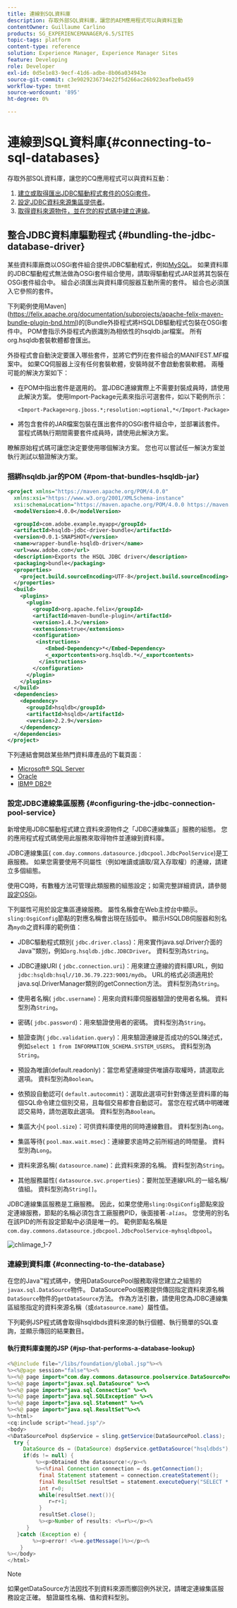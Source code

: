 ```yaml
---
title: 連線到SQL資料庫
description: 存取外部SQL資料庫，讓您的AEM應用程式可以與資料互動
contentOwner: Guillaume Carlino
products: SG_EXPERIENCEMANAGER/6.5/SITES
topic-tags: platform
content-type: reference
solution: Experience Manager, Experience Manager Sites
feature: Developing
role: Developer
exl-id: 0d5e1e83-9ecf-41d6-adbe-8b06a034943e
source-git-commit: c3e9029236734e22f5d266ac26b923eafbe0a459
workflow-type: tm+mt
source-wordcount: '895'
ht-degree: 0%

---
```


# 連線到SQL資料庫{#connecting-to-sql-databases}

存取外部SQL資料庫，讓您的CQ應用程式可以與資料互動：

1. [建立或取得匯出JDBC驅動程式套件的OSGi套件](#bundling-the-jdbc-database-driver)。
1. [設定JDBC資料來源集區提供者](#configuring-the-jdbc-connection-pool-service)。
1. [取得資料來源物件，並在您的程式碼中建立連線](#connecting-to-the-database)。

## 整合JDBC資料庫驅動程式 {#bundling-the-jdbc-database-driver}

某些資料庫廠商以OSGi套件組合提供JDBC驅動程式，例如[MySQL](https://dev.mysql.com/downloads/connector/j/)。 如果資料庫的JDBC驅動程式無法做為OSGi套件組合使用，請取得驅動程式JAR並將其包裝在OSGi套件組合中。 組合必須匯出與資料庫伺服器互動所需的套件。 組合也必須匯入它參照的套件。

下列範例使用Maven](https://felix.apache.org/documentation/subprojects/apache-felix-maven-bundle-plugin-bnd.html)的[Bundle外掛程式將HSQLDB驅動程式包裝在OSGi套件中。 POM會指示外掛程式內嵌識別為相依性的hsqldb.jar檔案。 所有org.hsqldb套裝軟體都會匯出。

外掛程式會自動決定要匯入哪些套件，並將它們列在套件組合的MANIFEST.MF檔案中。 如果CQ伺服器上沒有任何套裝軟體，安裝時就不會啟動套裝軟體。 兩種可能的解決方案如下：

* 在POM中指出套件是選用的。 當JDBC連線實際上不需要封裝成員時，請使用此解決方案。 使用Import-Package元素來指示可選套件，如以下範例所示：

  `<Import-Package>org.jboss.*;resolution:=optional,*</Import-Package>`
* 將包含套件的JAR檔案包裝在匯出套件的OSGi套件組合中，並部署該套件。 當程式碼執行期間需要套件成員時，請使用此解決方案。

瞭解原始程式碼可讓您決定要使用哪個解決方案。 您也可以嘗試任一解決方案並執行測試以驗證解決方案。

### 捆綁hsqldb.jar的POM {#pom-that-bundles-hsqldb-jar}

```xml
<project xmlns="https://maven.apache.org/POM/4.0.0"
  xmlns:xsi="https://www.w3.org/2001/XMLSchema-instance"
  xsi:schemaLocation="https://maven.apache.org/POM/4.0.0 https://maven.apache.org/xsd/maven-4.0.0.xsd">
  <modelVersion>4.0.0</modelVersion>

  <groupId>com.adobe.example.myapp</groupId>
  <artifactId>hsqldb-jdbc-driver-bundle</artifactId>
  <version>0.0.1-SNAPSHOT</version>
  <name>wrapper-bundle-hsqldb-driver</name>
  <url>www.adobe.com</url>
  <description>Exports the HSQL JDBC driver</description>
  <packaging>bundle</packaging>
  <properties>
    <project.build.sourceEncoding>UTF-8</project.build.sourceEncoding>
  </properties>
  <build>
    <plugins>
      <plugin>
        <groupId>org.apache.felix</groupId>
        <artifactId>maven-bundle-plugin</artifactId>
        <version>1.4.3</version>
        <extensions>true</extensions>
        <configuration>
         <instructions>
            <Embed-Dependency>*</Embed-Dependency>
            <_exportcontents>org.hsqldb.*</_exportcontents>
          </instructions>
        </configuration>
      </plugin>
    </plugins>
  </build>
  <dependencies>
    <dependency>
      <groupId>hsqldb</groupId>
      <artifactId>hsqldb</artifactId>
      <version>2.2.9</version>
    </dependency>
  </dependencies>
</project>
```

下列連結會開啟某些熱門資料庫產品的下載頁面：

* [Microsoft® SQL Server](https://www.microsoft.com/en-us/sql-server/sql-server-downloads)
* [Oracle](https://www.oracle.com/database/technologies/appdev/jdbc-downloads.html)
* [IBM® DB2®](https://www.ibm.com/support/pages/download-db2-fix-packs-version-db2-linux-unix-and-windows)

### 設定JDBC連線集區服務 {#configuring-the-jdbc-connection-pool-service}

新增使用JDBC驅動程式建立資料來源物件之「JDBC連線集區」服務的組態。 您的應用程式程式碼使用此服務來取得物件並連線到資料庫。

JDBC連線集區( `com.day.commons.datasource.jdbcpool.JdbcPoolService`)是工廠服務。 如果您需要使用不同屬性（例如唯讀或讀取/寫入存取權）的連線，請建立多個組態。

使用CQ時，有數種方法可管理此類服務的組態設定；如需完整詳細資訊，請參閱[設定OSGi](/help/sites-deploying/configuring-osgi.md)。

下列屬性可用於設定集區連線服務。 屬性名稱會在Web主控台中顯示。 `sling:OsgiConfig`節點的對應名稱會出現在括弧中。 顯示HSQLDB伺服器和別名為`mydb`之資料庫的範例值：

* JDBC驅動程式類別( `jdbc.driver.class`)：用來實作java.sql.Driver介面的Java™類別，例如`org.hsqldb.jdbc.JDBCDriver`。 資料型別為`String`。

* JDBC連線URI ( `jdbc.connection.uri`)：用來建立連線的資料庫URL，例如`jdbc:hsqldb:hsql//10.36.79.223:9001/mydb`。 URL的格式必須適用於java.sql.DriverManager類別的getConnection方法。 資料型別為`String`。

* 使用者名稱( `jdbc.username`)：用來向資料庫伺服器驗證的使用者名稱。 資料型別為`String`。

* 密碼( `jdbc.password`)：用來驗證使用者的密碼。 資料型別為`String`。

* 驗證查詢( `jdbc.validation.query`)：用來驗證連線是否成功的SQL陳述式，例如`select 1 from INFORMATION_SCHEMA.SYSTEM_USERS`。 資料型別為`String`。

* 預設為唯讀(default.readonly)：當您希望連線提供唯讀存取權時，請選取此選項。 資料型別為`Boolean`。
* 依預設自動認可( `default.autocommit`)：選取此選項可針對傳送至資料庫的每個SQL命令建立個別交易，且每個交易都會自動認可。 當您在程式碼中明確確認交易時，請勿選取此選項。 資料型別為`Boolean`。

* 集區大小( `pool.size`)：可供資料庫使用的同時連線數目。 資料型別為`Long`。

* 集區等待( `pool.max.wait.msec`)：連線要求逾時之前所經過的時間量。 資料型別為`Long`。

* 資料來源名稱( `datasource.name`)：此資料來源的名稱。 資料型別為`String`。

* 其他服務屬性( `datasource.svc.properties`)：要附加至連線URL的一組名稱/值組。 資料型別為`String[]`。

JDBC連線集區服務是工廠服務。 因此，如果您使用`sling:OsgiConfig`節點來設定連線服務，節點的名稱必須包含工廠服務PID，後面接著&#x200B;*`-alias`*。 您使用的別名在該PID的所有設定節點中必須是唯一的。 範例節點名稱是`com.day.commons.datasource.jdbcpool.JdbcPoolService-myhsqldbpool`。

![chlimage_1-7](assets/chlimage_1-7a.png)

### 連線到資料庫 {#connecting-to-the-database}

在您的Java™程式碼中，使用DataSourcePool服務取得您建立之組態的`javax.sql.DataSource`物件。 DataSourcePool服務提供傳回指定資料來源名稱`DataSource`物件的`getDataSource`方法。 作為方法引數，請使用您為JDBC連線集區組態指定的資料來源名稱（或`datasource.name`）屬性值。

下列範例JSP程式碼會取得hsqldbds資料來源的執行個體、執行簡單的SQL查詢，並顯示傳回的結果數目。

#### 執行資料庫查閱的JSP {#jsp-that-performs-a-database-lookup}

```java
<%@include file="/libs/foundation/global.jsp"%><%
%><%@page session="false"%><%
%><%@ page import="com.day.commons.datasource.poolservice.DataSourcePool" %><%
%><%@ page import="javax.sql.DataSource" %><%
%><%@ page import="java.sql.Connection" %><%
%><%@ page import="java.sql.SQLException" %><%
%><%@ page import="java.sql.Statement" %><%
%><%@ page import="java.sql.ResultSet"%><%
%><html>
<cq:include script="head.jsp"/>
<body>
<%DataSourcePool dspService = sling.getService(DataSourcePool.class);
  try {
     DataSource ds = (DataSource) dspService.getDataSource("hsqldbds");
     if(ds != null) {
         %><p>Obtained the datasource!</p><%
         %><%final Connection connection = ds.getConnection();
          final Statement statement = connection.createStatement();
          final ResultSet resultSet = statement.executeQuery("SELECT * from INFORMATION_SCHEMA.SYSTEM_USERS");
          int r=0;
          while(resultSet.next()){
             r=r+1;
          }
          resultSet.close();
          %><p>Number of results: <%=r%></p><%
      }
   }catch (Exception e) {
        %><p>error! <%=e.getMessage()%></p><%
    }
%></body>
</html>
```

>[!NOTE]
>
>如果getDataSource方法因找不到資料來源而擲回例外狀況，請確定連線集區服務設定正確。 驗證屬性名稱、值和資料型別。
>

<!-- Link below redirects to the "Get started with AEM Sites - WKND tutorial"
>[!NOTE]
>
>To learn how to inject a DataSourcePool into an OSGi bundle, see [Injecting a DataSourcePool Service into an Adobe Experience Manager OSGi bundle](https://helpx.adobe.com/experience-manager/using/datasourcepool.html). -->
